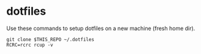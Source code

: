 # dotfiles

Use these commands to setup dotfiles on a new machine (fresh home dir).
```
git clone $THIS_REPO ~/.dotfiles
RCRC=rcrc rcup -v
```
